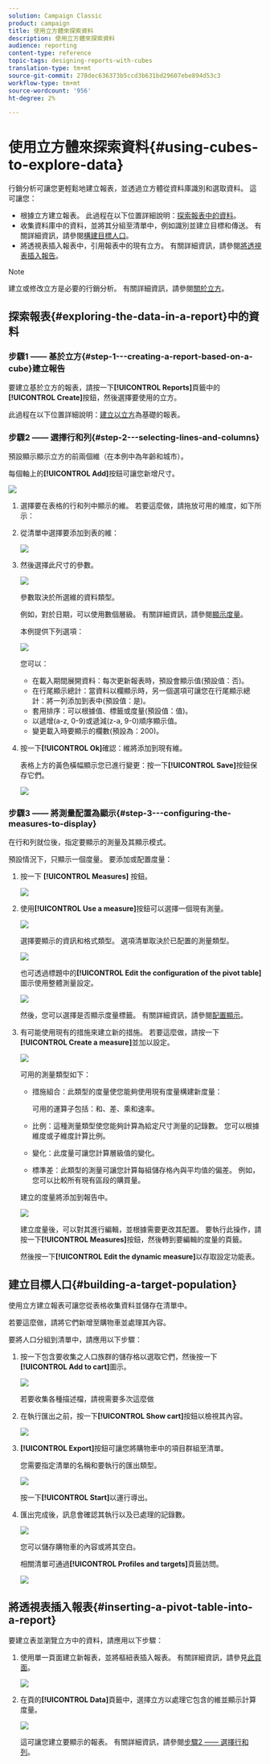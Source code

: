 ```yaml
---
solution: Campaign Classic
product: campaign
title: 使用立方體來探索資料
description: 使用立方體來探索資料
audience: reporting
content-type: reference
topic-tags: designing-reports-with-cubes
translation-type: tm+mt
source-git-commit: 278dec636373b5ccd3b631bd29607ebe894d53c3
workflow-type: tm+mt
source-wordcount: '956'
ht-degree: 2%

---
```



# 使用立方體來探索資料{#using-cubes-to-explore-data}

行銷分析可讓您更輕鬆地建立報表，並透過立方體從資料庫識別和選取資料。 這可讓您：

* 根據立方建立報表。 此過程在以下位置詳細說明：[探索報表中的資料](#exploring-the-data-in-a-report)。
* 收集資料庫中的資料，並將其分組至清單中，例如識別並建立目標和傳送。 有關詳細資訊，請參閱[構建目標人口](#building-a-target-population)。
* 將透視表插入報表中，引用報表中的現有立方。 有關詳細資訊，請參閱[將透視表插入報告](#inserting-a-pivot-table-into-a-report)。

>[!NOTE]
>
>建立或修改立方是必要的行銷分析。 有關詳細資訊，請參閱[關於立方](../../reporting/using/about-cubes.md)。

## 探索報表{#exploring-the-data-in-a-report}中的資料

### 步驟1 —— 基於立方{#step-1---creating-a-report-based-on-a-cube}建立報告

要建立基於立方的報表，請按一下&#x200B;**[!UICONTROL Reports]**&#x200B;頁籤中的&#x200B;**[!UICONTROL Create]**&#x200B;按鈕，然後選擇要使用的立方。

此過程在以下位置詳細說明：[建立以立方](../../reporting/using/creating-indicators.md#creating-a-report-based-on-a-cube)為基礎的報表。

### 步驟2 —— 選擇行和列{#step-2---selecting-lines-and-columns}

預設顯示顯示立方的前兩個維（在本例中為年齡和城市）。

每個軸上的&#x200B;**[!UICONTROL Add]**&#x200B;按鈕可讓您新增尺寸。

![](assets/s_advuser_cube_in_report_03.png)

1. 選擇要在表格的行和列中顯示的維。 若要這麼做，請拖放可用的維度，如下所示：
1. 從清單中選擇要添加到表的維：

   ![](assets/s_advuser_cube_in_report_04.png)

1. 然後選擇此尺寸的參數。

   ![](assets/s_advuser_cube_in_report_04b.png)

   參數取決於所選維的資料類型。

   例如，對於日期，可以使用數個層級。 有關詳細資訊，請參閱[顯示度量](../../reporting/using/concepts-and-methodology.md#displaying-measures)。

   本例提供下列選項：

   ![](assets/s_advuser_cube_in_report_config2.png)

   您可以：

   * 在載入期間展開資料：每次更新報表時，預設會顯示值(預設值：否)。
   * 在行尾顯示總計：當資料以欄顯示時，另一個選項可讓您在行尾顯示總計：將一列添加到表中(預設值：是)。
   * 套用排序：可以根據值、標籤或度量(預設值：值)。
   * 以遞增(a-z, 0-9)或遞減(z-a, 9-0)順序顯示值。
   * 變更載入時要顯示的欄數(預設為：200)。

1. 按一下&#x200B;**[!UICONTROL Ok]**&#x200B;確認：維將添加到現有維。

   表格上方的黃色橫幅顯示您已進行變更：按一下&#x200B;**[!UICONTROL Save]**&#x200B;按鈕保存它們。

   ![](assets/s_advuser_cube_in_report_04c.png)

### 步驟3 —— 將測量配置為顯示{#step-3---configuring-the-measures-to-display}

在行和列就位後，指定要顯示的測量及其顯示模式。

預設情況下，只顯示一個度量。 要添加或配置度量：

1. 按一下 **[!UICONTROL Measures]** 按鈕。

   ![](assets/s_advuser_cube_in_report_05.png)

1. 使用&#x200B;**[!UICONTROL Use a measure]**&#x200B;按鈕可以選擇一個現有測量。

   ![](assets/s_advuser_cube_in_report_08.png)

   選擇要顯示的資訊和格式類型。 選項清單取決於已配置的測量類型。

   ![](assets/s_advuser_cube_in_report_09.png)

   也可透過標題中的&#x200B;**[!UICONTROL Edit the configuration of the pivot table]**&#x200B;圖示使用整體測量設定。

   ![](assets/s_advuser_cube_in_report_config_02.png)

   然後，您可以選擇是否顯示度量標籤。 有關詳細資訊，請參閱[配置顯示](../../reporting/using/concepts-and-methodology.md#configuring-the-display)。

1. 有可能使用現有的措施來建立新的措施。 若要這麼做，請按一下&#x200B;**[!UICONTROL Create a measure]**&#x200B;並加以設定。

   ![](assets/s_advuser_cube_in_report_config_02a.png)

   可用的測量類型如下：

   * 措施組合：此類型的度量使您能夠使用現有度量構建新度量：

      可用的運算子包括：和、差、乘和速率。

   * 比例：這種測量類型使您能夠計算為給定尺寸測量的記錄數。 您可以根據維度或子維度計算比例。
   * 變化：此度量可讓您計算層級值的變化。
   * 標準差：此類型的測量可讓您計算每組儲存格內與平均值的偏差。 例如，您可以比較所有現有區段的購買量。

   建立的度量將添加到報告中。

   ![](assets/s_advuser_cube_in_report_config_02b.png)

   建立度量後，可以對其進行編輯，並根據需要更改其配置。 要執行此操作，請按一下&#x200B;**[!UICONTROL Measures]**&#x200B;按鈕，然後轉到要編輯的度量的頁籤。

   然後按一下&#x200B;**[!UICONTROL Edit the dynamic measure]**&#x200B;以存取設定功能表。

## 建立目標人口{#building-a-target-population}

使用立方建立報表可讓您從表格收集資料並儲存在清單中。

若要這麼做，請將它們新增至購物車並處理其內容。

要將人口分組到清單中，請應用以下步驟：

1. 按一下包含要收集之人口族群的儲存格以選取它們，然後按一下&#x200B;**[!UICONTROL Add to cart]**&#x200B;圖示。

   ![](assets/s_advuser_cube_in_report_config_02c.png)

   若要收集各種描述檔，請視需要多次這麼做

1. 在執行匯出之前，按一下&#x200B;**[!UICONTROL Show cart]**&#x200B;按鈕以檢視其內容。

   ![](assets/s_advuser_cube_in_report_config_02d.png)

1. **[!UICONTROL Export]**&#x200B;按鈕可讓您將購物車中的項目群組至清單。

   您需要指定清單的名稱和要執行的匯出類型。

   ![](assets/s-advuser_cube_in_report_config_02e.png)

   按一下&#x200B;**[!UICONTROL Start]**&#x200B;以運行導出。

1. 匯出完成後，訊息會確認其執行以及已處理的記錄數。

   ![](assets/s_advuser_cube_in_report_config_02f.png)

   您可以儲存購物車的內容或將其空白。

   相關清單可通過&#x200B;**[!UICONTROL Profiles and targets]**&#x200B;頁籤訪問。

   ![](assets/s_advuser_cube_in_report_config_02g.png)

## 將透視表插入報表{#inserting-a-pivot-table-into-a-report}

要建立表並瀏覽立方中的資料，請應用以下步驟：

1. 使用單一頁面建立新報表，並將樞紐表插入報表。 有關詳細資訊，請參見[此頁面](../../reporting/using/creating-a-table.md#creating-a-breakdown-or-pivot-table)。

   ![](assets/s_advuser_cube_in_report_01.png)

1. 在頁的&#x200B;**[!UICONTROL Data]**&#x200B;頁籤中，選擇立方以處理它包含的維並顯示計算度量。

   ![](assets/s_advuser_cube_in_report_02.png)

   這可讓您建立要顯示的報表。 有關詳細資訊，請參閱[步驟2 —— 選擇行和列](#step-2---selecting-lines-and-columns)。

